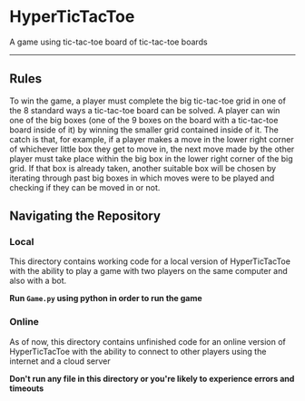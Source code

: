 # HyperTicTacToe

A game using tic-tac-toe board of tic-tac-toe boards

---

## Rules

To win the game, a player must complete the big tic-tac-toe grid in one of the 8 standard ways a tic-tac-toe board can be solved. 
A player can win one of the big boxes (one of the 9 boxes on the board with a tic-tac-toe board inside of it) by winning the smaller grid contained inside of it.
The catch is that, for example, if a player makes a move in the lower right corner of whichever little box they get to move in, the next move made by the other player must take place within the big box in the lower right corner of the big grid.
If that box is already taken, another suitable box will be chosen by iterating through past big boxes in which moves were to be played and checking if they can be moved in or not.

## Navigating the Repository
### Local

This directory contains working code for a local version of HyperTicTacToe with the ability to play a game with two players on the same computer and also with a bot.

**Run `Game.py` using python in order to run the game**

### Online

As of now, this directory contains unfinished code for an online version of HyperTicTacToe with the ability to connect to other players using the internet and a cloud server

**Don't run any file in this directory or you're likely to experience errors and timeouts**








